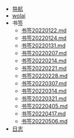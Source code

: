 <!-- _navbar.md -->

* [导航](https://gary8177.netlify.app/)
* [wolai](https://www.wolai.com/gary8177)
* 书签
  *   [书签20220122.md](书签\书签20220122.md) 
  *   [书签20220124.md](书签\书签20220124.md) 
  *   [书签20220131.md](书签\书签20220131.md) 
  *   [书签20220207.md](书签\书签20220207.md) 
  *   [书签20220214.md](书签\书签20220214.md) 
  *   [书签20220221.md](书签\书签20220221.md) 
  *   [书签20220228.md](书签\书签20220228.md) 
  *   [书签20220307.md](书签\书签20220307.md) 
  *   [书签20220314.md](书签\书签20220314.md) 
  *   [书签20220321.md](书签\书签20220321.md) 
  *   [书签20220405.md](书签\书签20220405.md) 
  *   [书签20220417.md](书签\书签20220417.md) 
  *   [书签20220506.md](书签\书签20220506.md) 
*   [日志](日志.md) 

